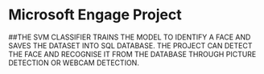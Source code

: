 # Microsoft Engage Project
##THE SVM CLASSIFIER TRAINS THE MODEL TO IDENTIFY A FACE AND SAVES THE DATASET INTO SQL DATABASE. THE PROJECT CAN DETECT THE FACE AND RECOGNISE IT FROM THE DATABASE THROUGH PICTURE DETECTION OR WEBCAM DETECTION.
